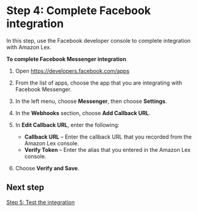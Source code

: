 # Step 4: Complete Facebook integration<a name="facebook-step-4"></a>

In this step, use the Facebook developer console to complete integration with Amazon Lex\. 

**To complete Facebook Messenger integration**

1. Open [ https://developers\.facebook\.com/apps ](https://developers.facebook.com/apps) 

1. From the list of apps, choose the app that you are integrating with Facebook Messenger\.

1. In the left menu, choose **Messenger**, then choose **Settings**\.

1. In the **Webhooks** section, choose **Add Callback URL**\.

1. In **Edit Callback URL**, enter the following:
   + **Callback URL** – Enter the callback URL that you recorded from the Amazon Lex console\.
   + **Verify Token** – Enter the alias that you entered in the Amazon Lex console\.

1. Choose **Verify and Save**\.

## Next step<a name="step-4-next"></a>

[Step 5: Test the integration](facebook-step-5.md)